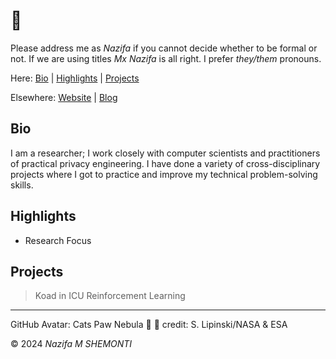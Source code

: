 [Website]: <https://mformubashshera.github.io/>

[Blog]: <https://mu-sh.notion.site>

# 👋 

Please address me as *Nazifa* if you cannot decide whether to be formal or not. 
If we are using titles *Mx Nazifa* is all right. 
I prefer *they/them* pronouns. 

Here: [Bio](#bio) | [Highlights](#highlights) | [Projects](#projects)

Elsewhere: [Website] | [Blog]

## Bio 

I am a researcher; I work closely with computer scientists and practitioners of practical privacy engineering. 
I have done a variety of cross-disciplinary projects where I got to practice and improve my technical problem-solving skills. 

## Highlights 

* Research Focus

## Projects

> Koad in ICU
> Reinforcement Learning

***

GitHub Avatar: Cats Paw Nebula 🐆 🐾 credit: S. Lipinski/NASA & ESA 

© 2024 *Nazifa M SHEMONTI* 
